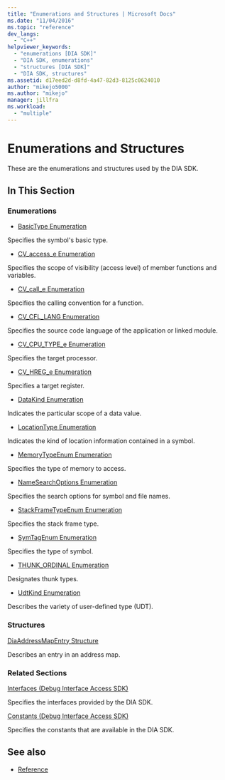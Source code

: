 ```yaml
---
title: "Enumerations and Structures | Microsoft Docs"
ms.date: "11/04/2016"
ms.topic: "reference"
dev_langs:
  - "C++"
helpviewer_keywords:
  - "enumerations [DIA SDK]"
  - "DIA SDK, enumerations"
  - "structures [DIA SDK]"
  - "DIA SDK, structures"
ms.assetid: d17eed2d-d8fd-4a47-82d3-8125c0624010
author: "mikejo5000"
ms.author: "mikejo"
manager: jillfra
ms.workload:
  - "multiple"
---
```

# Enumerations and Structures

These are the enumerations and structures used by the DIA SDK.

## In This Section

### Enumerations

- [BasicType Enumeration](../../debugger/debug-interface-access/basictype.md)

 Specifies the symbol's basic type.

- [CV_access_e Enumeration](../../debugger/debug-interface-access/cv-access-e.md)

 Specifies the scope of visibility (access level) of member functions and variables.

- [CV_call_e Enumeration](../../debugger/debug-interface-access/cv-call-e.md)

 Specifies the calling convention for a function.

- [CV_CFL_LANG Enumeration](../../debugger/debug-interface-access/cv-cfl-lang.md)

 Specifies the source code language of the application or linked module.

- [CV_CPU_TYPE_e Enumeration](../../debugger/debug-interface-access/cv-cpu-type-e.md)

 Specifies the target processor.

- [CV_HREG_e Enumeration](../../debugger/debug-interface-access/cv-hreg-e.md)

 Specifies a target register.

- [DataKind Enumeration](../../debugger/debug-interface-access/datakind.md)

 Indicates the particular scope of a data value.

- [LocationType Enumeration](../../debugger/debug-interface-access/locationtype.md)

 Indicates the kind of location information contained in a symbol.

- [MemoryTypeEnum Enumeration](../../debugger/debug-interface-access/memorytypeenum.md)

 Specifies the type of memory to access.

- [NameSearchOptions Enumeration](../../debugger/debug-interface-access/namesearchoptions.md)

 Specifies the search options for symbol and file names.

- [StackFrameTypeEnum Enumeration](../../debugger/debug-interface-access/stackframetypeenum.md)

 Specifies the stack frame type.

- [SymTagEnum Enumeration](../../debugger/debug-interface-access/symtagenum.md)

 Specifies the type of symbol.

- [THUNK_ORDINAL Enumeration](../../debugger/debug-interface-access/thunk-ordinal.md)

 Designates thunk types.

- [UdtKind Enumeration](../../debugger/debug-interface-access/udtkind.md)

 Describes the variety of user-defined type (UDT).

### Structures

[DiaAddressMapEntry Structure](../../debugger/debug-interface-access/diaaddressmapentry.md)

Describes an entry in an address map.

### Related Sections

[Interfaces (Debug Interface Access SDK)](../../debugger/debug-interface-access/interfaces-debug-interface-access-sdk.md)

Specifies the interfaces provided by the DIA SDK.

[Constants (Debug Interface Access SDK)](../../debugger/debug-interface-access/constants-debug-interface-access-sdk.md)

Specifies the constants that are available in the DIA SDK.

## See also

- [Reference](../../debugger/debug-interface-access/debug-interface-access-sdk-reference.md)